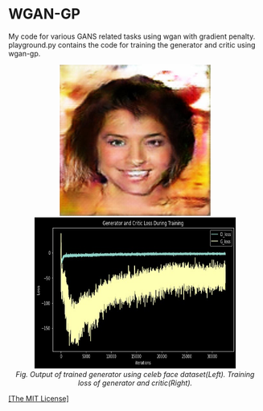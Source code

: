 <h1>WGAN-GP</h1>
<p>My code for various GANS related tasks using wgan with gradient penalty. playground.py contains the code for training the generator and critic using wgan-gp.</p>

<p align="center">
    <img width="300" height="300" src="https://github.com/AgamChopra/WGAN-GP/blob/main/Gen_temp.jpg">
    <img width="400" height="300"src="https://github.com/AgamChopra/WGAN-GP/blob/main/training_loss.jpeg">
    <br><i>Fig. Output of trained generator using celeb face dataset(Left). Training loss of generator and critic(Right).</i><br>
</p>

<p><a href="https://raw.githubusercontent.com/AgamChopra/WGAN-GP/main/LICENSE" target="blank">[The MIT License]</a></p>
